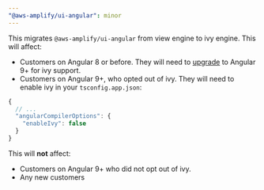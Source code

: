 ```yaml
---
"@aws-amplify/ui-angular": minor
---
```


This migrates `@aws-amplify/ui-angular` from view engine to ivy engine. This will affect:

- Customers on Angular 8 or before. They will need to [upgrade](https://update.angular.io/) to Angular 9+ for ivy support.
- Customers on Angular 9+, who opted out of ivy. They will need to enable ivy in your `tsconfig.app.json`:

```js
{
  // ...
  "angularCompilerOptions": {
    "enableIvy": false
  }
}
```

This will **not** affect:

- Customers on Angular 9+ who did not opt out of ivy.
- Any new customers
